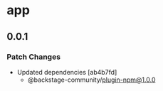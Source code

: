 # app

## 0.0.1

### Patch Changes

- Updated dependencies [ab4b7fd]
  - @backstage-community/plugin-npm@1.0.0
